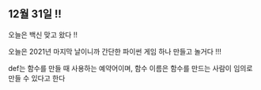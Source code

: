 ## 12월 31일 !!

오늘은 백신 맞고 왔다 !!

오늘은 2021년 마지막 날이니까 간단한 파이썬 게임 하나 만들고 놀거다 !!!

def는 함수를 만들 때 사용하는 예약어이며, 함수 이름은 함수를 만드는 사람이 임의로 만들 수 있다고 한다

